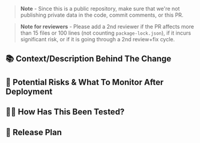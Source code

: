 <!-- Author/Reviewer expectations are described in the last comment -->

> **Note** - Since this is a public repository, make sure that we're not publishing private data in the code, commit comments, or this PR.

> **Note for reviewers** - Please add a 2nd reviewer if the PR affects more than 15 files or 100 lines (not counting
  `package-lock.json`), if it incurs significant risk, or if it is going through a 2nd review+fix cycle.

## 📚 Context/Description Behind The Change
<!--
  What changes have you made to the code, and why?

  As skilled engineers, we all know how to read and interpret code, so take this opportunity
  to be a bit more verbal about your changes.

  Giving the context behind your changes will make your PR review quicker,
  as the reviewer will not need to guess your intent.
-->

## 🚨 Potential Risks & What To Monitor After Deployment
<!--
  What can go wrong with this deploy?
  Does it touch any critical services?
  How will these changes affect adjacent code/features?
  How will we handle any adverse issues?

  If significant risks are identified, please request a 2nd reviewer as a first mitigation step.
-->

## 🧑‍🔬 How Has This Been Tested?
<!--
  Imagine: How do I (and the Reviewer):
  How do we know this PR does what it's supposed to do?
  How do we ensure that adjacent code/features are still working?
  How do we evaluate the performance implications of this PR?
-->

## 🚚 Release Plan
<!--
  Imagine: If you had to leave in a rush, what should the backup engineer do to deploy this?

  Add any tasks that need to be done before/during/after release (i.e, creating indices, deploying
  other services, bumping modules, notifying PM or other engineers, etc).
-->



<!--
  ## 🤝 Expectations

  When Opening/Reviewing a PR, please keep in mind:

  ### As the PR Author
  - Provide all the necessary context on "Why" you have performed your changes
  - Assume that the reviewer has no previous knowledge about the codebase: would he/she be able to
    review it the way it is right now?
  - If changes are extensive, break them into smaller commits that tell a story, instead of 1 commit
    with 15 files changed.
  - Split Refactors and New-Code-Changes into different commits, ideally: different PRs.
  - Test your code before requesting review — unless some rare exceptions, we shouldn't ship any code
    without testing it before.
  - If your PR is UI related, consider adding screenshots/videos with the behavior and before/after.

  ### As the PR Reviewer
  - Be kind. Don't nitpick.
  - Expect to have all the necessary context to review the PR on (or linked on) the PR itself.
  - When in doubt: ask.
  - Validate if the author's tests have any missing coverage points. Do not approve an untested PR.
  - Pay extra attention to the "Potential Risks" and "Release Plan" sections.
  - If the PR alters the product UI, consider checking out the branch to visually inspect it.
-->
